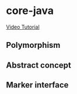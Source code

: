 # core-java
[Video Tutorial](https://www.youtube.com/watch?v=BGTx91t8q50&t=33393s)
## Polymorphism 
## Abstract concept

## Marker interface
